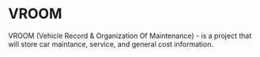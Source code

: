 # VROOM
VROOM (Vehicle Record &amp; Organization Of Maintenance) - is a project that will store car maintance, service, and general cost information.
